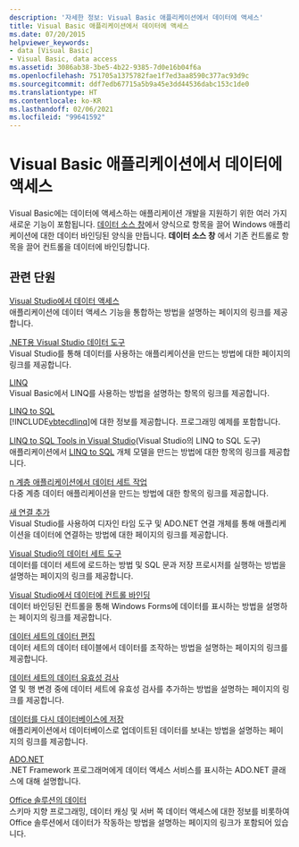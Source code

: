 ```yaml
---
description: '자세한 정보: Visual Basic 애플리케이션에서 데이터에 액세스'
title: Visual Basic 애플리케이션에서 데이터에 액세스
ms.date: 07/20/2015
helpviewer_keywords:
- data [Visual Basic]
- Visual Basic, data access
ms.assetid: 3086ab38-3be5-4b22-9385-7d0e16b04f6a
ms.openlocfilehash: 751705a1375782fae1f7ed3aa8590c377ac93d9c
ms.sourcegitcommit: ddf7edb67715a5b9a45e3dd44536dabc153c1de0
ms.translationtype: HT
ms.contentlocale: ko-KR
ms.lasthandoff: 02/06/2021
ms.locfileid: "99641592"
---
```

# <a name="accessing-data-in-visual-basic-applications"></a>Visual Basic 애플리케이션에서 데이터에 액세스

Visual Basic에는 데이터에 액세스하는 애플리케이션 개발을 지원하기 위한 여러 가지 새로운 기능이 포함됩니다. [데이터 소스 창](/visualstudio/data-tools/add-new-data-sources)에서 양식으로 항목을 끌어 Windows 애플리케이션에 대한 데이터 바인딩된 양식을 만듭니다. **데이터 소스 창** 에서 기존 컨트롤로 항목을 끌어 컨트롤을 데이터에 바인딩합니다.

## <a name="related-sections"></a>관련 단원

[Visual Studio에서 데이터 액세스](/visualstudio/data-tools/)  
애플리케이션에 데이터 액세스 기능을 통합하는 방법을 설명하는 페이지의 링크를 제공합니다.

[.NET용 Visual Studio 데이터 도구](/visualstudio/data-tools/visual-studio-data-tools-for-dotnet)  
Visual Studio를 통해 데이터를 사용하는 애플리케이션을 만드는 방법에 대한 페이지의 링크를 제공합니다.

[LINQ](../programming-guide/language-features/linq/index.md)  
Visual Basic에서 LINQ를 사용하는 방법을 설명하는 항목의 링크를 제공합니다.

[LINQ to SQL](../../framework/data/adonet/sql/linq/index.md)  
[!INCLUDE[vbtecdlinq](~/includes/vbtecdlinq-md.md)]에 대한 정보를 제공합니다. 프로그래밍 예제를 포함합니다.  

[LINQ to SQL Tools in Visual Studio](/visualstudio/data-tools/linq-to-sql-tools-in-visual-studio2)(Visual Studio의 LINQ to SQL 도구)  
애플리케이션에서 [LINQ to SQL](../../framework/data/adonet/sql/linq/index.md) 개체 모델을 만드는 방법에 대한 항목의 링크를 제공합니다.

[n 계층 애플리케이션에서 데이터 세트 작업](/visualstudio/data-tools/work-with-datasets-in-n-tier-applications)  
다중 계층 데이터 애플리케이션을 만드는 방법에 대한 항목의 링크를 제공합니다.

[새 연결 추가](/visualstudio/data-tools/add-new-connections)  
Visual Studio를 사용하여 디자인 타임 도구 및 ADO.NET 연결 개체를 통해 애플리케이션을 데이터에 연결하는 방법에 대한 페이지의 링크를 제공합니다.

[Visual Studio의 데이터 세트 도구](/visualstudio/data-tools/dataset-tools-in-visual-studio)  
데이터를 데이터 세트에 로드하는 방법 및 SQL 문과 저장 프로시저를 실행하는 방법을 설명하는 페이지의 링크를 제공합니다.  

[Visual Studio에서 데이터에 컨트롤 바인딩](/visualstudio/data-tools/bind-controls-to-data-in-visual-studio)  
데이터 바인딩된 컨트롤을 통해 Windows Forms에 데이터를 표시하는 방법을 설명하는 페이지의 링크를 제공합니다.

[데이터 세트의 데이터 편집](/visualstudio/data-tools/edit-data-in-datasets)  
데이터 세트의 데이터 테이블에서 데이터를 조작하는 방법을 설명하는 페이지의 링크를 제공합니다.  

[데이터 세트의 데이터 유효성 검사](/visualstudio/data-tools/validate-data-in-datasets)  
열 및 행 변경 중에 데이터 세트에 유효성 검사를 추가하는 방법을 설명하는 페이지의 링크를 제공합니다.

[데이터를 다시 데이터베이스에 저장](/visualstudio/data-tools/save-data-back-to-the-database)  
애플리케이션에서 데이터베이스로 업데이트된 데이터를 보내는 방법을 설명하는 페이지의 링크를 제공합니다.

[ADO.NET](../../framework/data/adonet/index.md)  
.NET Framework 프로그래머에게 데이터 액세스 서비스를 표시하는 ADO.NET 클래스에 대해 설명합니다.

[Office 솔루션의 데이터](/visualstudio/vsto/data-in-office-solutions)  
스키마 지향 프로그래밍, 데이터 캐싱 및 서버 쪽 데이터 액세스에 대한 정보를 비롯하여 Office 솔루션에서 데이터가 작동하는 방법을 설명하는 페이지의 링크가 포함되어 있습니다.
